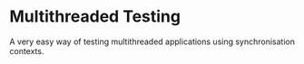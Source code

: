 # Multithreaded Testing
A very easy way of testing multithreaded applications using synchronisation contexts.
